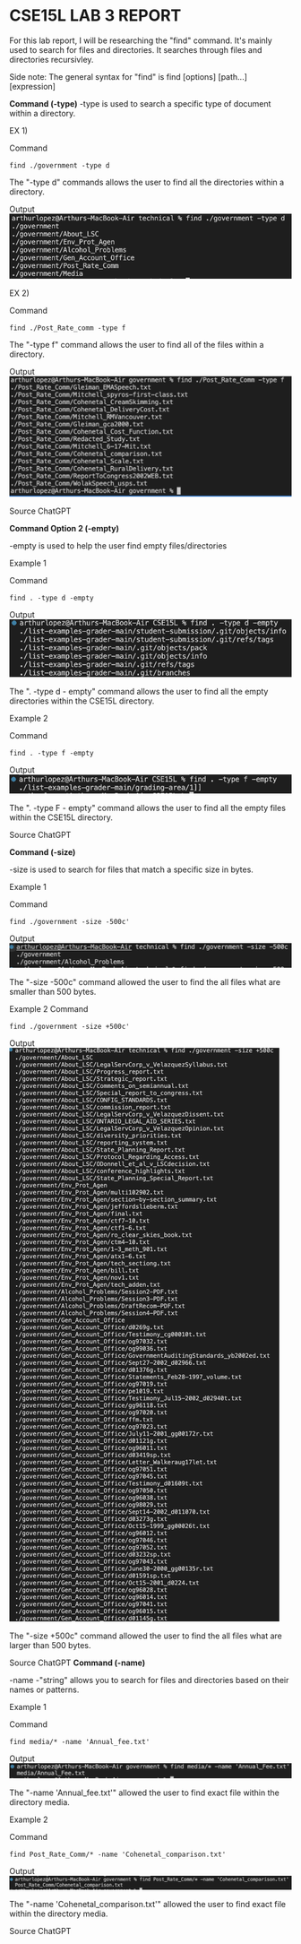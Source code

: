 # CSE15L LAB 3 REPORT 

For this lab report, I will be researching the "find" command. It's mainly
used to search for files and directories. It searches through files and directories recursivley.

Side note: The general syntax for "find" is
find [options] [path...] [expression]

**Command (-type)**
-type is used to search a specific type of document within a directory. 

EX 1) 

Command
``` 
find ./government -type d
 ``` 

The "-type d" commands allows the user to find all the directories within a directory. 

Output
![Image](typeDlab3.png)

EX 2) 

Command
``` 
find ./Post_Rate_comm -type f
 ``` 

The "-type f" command allows the user to find all of the files within a directory. 

Output
![Image](typeFlab3.png)

Source
ChatGPT

**Command Option 2 (-empty)**

-empty is used to help the user find empty files/directories

Example 1 

Command
``` 
find . -type d -empty

 ```
 Output
![Image](emptyDLab3.png)
 
The ". -type d - empty" command allows the user to find all the empty directories within the CSE15L directory. 



Example 2


Command
``` 
find . -type f -empty

 ```
 Output
![Image](emptyFLab3.png)

The ". -type F - empty" command allows the user to find all the empty files within the CSE15L directory. 

Source
ChatGPT

**Command (-size)**

-size is used to search for files that match a specific size in bytes.

Example 1 

Command
``` 
find ./government -size -500c'

 ``` 

Output
![Image](size--lab3.png)

The "-size -500c" command allowed the user to find the all files what are smaller than 500 bytes. 

Example 2
Command
``` 
find ./government -size +500c'

 ``` 

Output
![Image](size+lab3.png)

The "-size +500c" command allowed the user to find the all files what are larger than 500 bytes. 

Source
ChatGPT
**Command (-name)**

-name -"string"  allows you to search for files and directories based on their names or patterns. 

Example 1 

Command
``` 
find media/* -name 'Annual_fee.txt'

 ``` 
Output
![Image](specNamelab3.png)

The "-name 'Annual_fee.txt'" allowed the user to find exact file within the directory media.


Example 2

Command
``` 
find Post_Rate_Comm/* -name 'Cohenetal_comparison.txt'

 ``` 
Output
![Image](nameComLab3.png)

The "-name 'Cohenetal_comparison.txt'" allowed the user to find exact file within the directory media.

Source
ChatGPT
